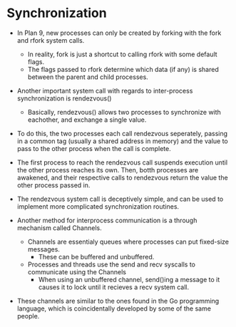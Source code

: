 # Synchronization

- In Plan 9, new processes can only be created by forking with the fork and rfork system calls.
  - In reality, fork is just a shortcut to calling rfork with some default flags.
  - The flags passed to rfork determine which data (if any) is shared between the parent and child processes.

- Another important system call with regards to inter-process synchronization is rendezvous()
  - Basically, rendezvous() allows two processes to synchronize with eachother, and exchange a single value.

- To do this, the two processes each call rendezvous seperately, passing in a common tag (usually a shared address in memory) and the value to pass to the other process when the call is complete.

- The first process to reach the rendezvous call suspends execution until the other process reaches its own.  Then, botth processes are awakened, and their respective calls to rendezvous return the value the other process passed in.

- The rendezvous system call is deceptively simple, and can be used to implement more complicated synchronization routines.

- Another method for interprocess communication is a through mechanism called Channels.  
  - Channels are essentialy queues where processes can put fixed-size messages.  
    - These can be buffered and unbuffered.
  - Processes and threads use the send and recv syscalls to communicate using the Channels
    - When using an unbuffered channel, send()ing a message to it causes it to lock until it recieves a recv system call.

- These channels are similar to the ones found in the Go programming language, which is coincidentally developed by some of the same people.
